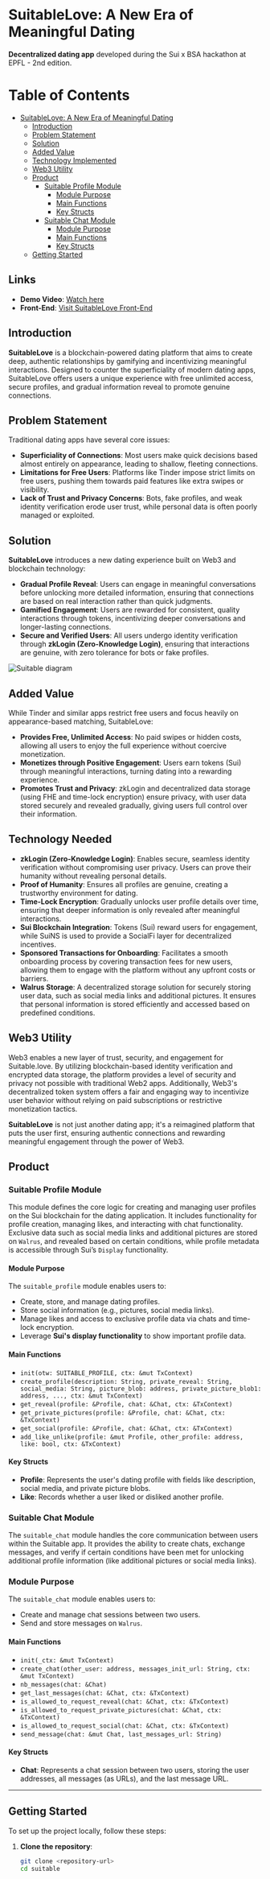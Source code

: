 # SuitableLove: A New Era of Meaningful Dating
**Decentralized dating app** developed during the Sui x BSA hackathon at EPFL - 2nd edition.

# Table of Contents

- [SuitableLove: A New Era of Meaningful Dating](#suitablelove-a-new-era-of-meaningful-dating)
  - [Introduction](#introduction)
  - [Problem Statement](#problem-statement)
  - [Solution](#solution)
  - [Added Value](#added-value)
  - [Technology Implemented](#technology-implemented)
  - [Web3 Utility](#web3-utility)
  - [Product](#product)
    - [Suitable Profile Module](#suitable-profile-module)
      - [Module Purpose](#module-purpose)
      - [Main Functions](#main-functions)
      - [Key Structs](#key-structs)
    - [Suitable Chat Module](#suitable-chat-module)
      - [Module Purpose](#module-purpose-1)
      - [Main Functions](#main-functions-1)
      - [Key Structs](#key-structs-1)
  - [Getting Started](#getting-started)


## Links
- **Demo Video**: [Watch here](https://www.youtube.com/watch?v=C0ZitbaNFbU)  
- **Front-End**: [Visit SuitableLove Front-End](https://suitable-front-end.vercel.app)

## Introduction

**SuitableLove** is a blockchain-powered dating platform that aims to create deep, authentic relationships by gamifying and incentivizing meaningful interactions. Designed to counter the superficiality of modern dating apps, SuitableLove offers users a unique experience with free unlimited access, secure profiles, and gradual information reveal to promote genuine connections.

## Problem Statement

Traditional dating apps have several core issues:

- **Superficiality of Connections**: Most users make quick decisions based almost entirely on appearance, leading to shallow, fleeting connections.
- **Limitations for Free Users**: Platforms like Tinder impose strict limits on free users, pushing them towards paid features like extra swipes or visibility.
- **Lack of Trust and Privacy Concerns**: Bots, fake profiles, and weak identity verification erode user trust, while personal data is often poorly managed or exploited.

## Solution

**SuitableLove** introduces a new dating experience built on Web3 and blockchain technology:

- **Gradual Profile Reveal**: Users can engage in meaningful conversations before unlocking more detailed information, ensuring that connections are based on real interaction rather than quick judgments.
- **Gamified Engagement**: Users are rewarded for consistent, quality interactions through tokens, incentivizing deeper conversations and longer-lasting connections.
- **Secure and Verified Users**: All users undergo identity verification through **zkLogin (Zero-Knowledge Login)**, ensuring that interactions are genuine, with zero tolerance for bots or fake profiles.

![Suitable diagram](https://github.com/user-attachments/assets/53abf21e-1101-46b7-b4b1-9af2f3c41d1d)


## Added Value

While Tinder and similar apps restrict free users and focus heavily on appearance-based matching, SuitableLove:

- **Provides Free, Unlimited Access**: No paid swipes or hidden costs, allowing all users to enjoy the full experience without coercive monetization.
- **Monetizes through Positive Engagement**: Users earn tokens (Sui) through meaningful interactions, turning dating into a rewarding experience.
- **Promotes Trust and Privacy**: zkLogin and decentralized data storage (using FHE and time-lock encryption) ensure privacy, with user data stored securely and revealed gradually, giving users full control over their information.

## Technology Needed

- **zkLogin (Zero-Knowledge Login)**: Enables secure, seamless identity verification without compromising user privacy. Users can prove their humanity without revealing personal details.
- **Proof of Humanity**: Ensures all profiles are genuine, creating a trustworthy environment for dating.
- **Time-Lock Encryption**: Gradually unlocks user profile details over time, ensuring that deeper information is only revealed after meaningful interactions.
- **Sui Blockchain Integration**: Tokens (Sui) reward users for engagement, while SuiNS is used to provide a SocialFi layer for decentralized incentives.
- **Sponsored Transactions for Onboarding**: Facilitates a smooth onboarding process by covering transaction fees for new users, allowing them to engage with the platform without any upfront costs or barriers.
- **Walrus Storage**: A decentralized storage solution for securely storing user data, such as social media links and additional pictures. It ensures that personal information is stored efficiently and accessed based on predefined conditions.

## Web3 Utility

Web3 enables a new layer of trust, security, and engagement for Suitable.love. By utilizing blockchain-based identity verification and encrypted data storage, the platform provides a level of security and privacy not possible with traditional Web2 apps. Additionally, Web3's decentralized token system offers a fair and engaging way to incentivize user behavior without relying on paid subscriptions or restrictive monetization tactics.

**SuitableLove** is not just another dating app; it's a reimagined platform that puts the user first, ensuring authentic connections and rewarding meaningful engagement through the power of Web3.


## Product

### Suitable Profile Module

This module defines the core logic for creating and managing user profiles on the Sui blockchain for the dating application. It includes functionality for profile creation, managing likes, and interacting with chat functionality. Exclusive data such as social media links and additional pictures are stored on `Walrus`, and revealed based on certain conditions, while profile metadata is accessible through Sui’s `Display` functionality.

#### Module Purpose

The `suitable_profile` module enables users to:
- Create, store, and manage dating profiles.
- Store social information (e.g., pictures, social media links).
- Manage likes and access to exclusive profile data via chats and time-lock encryption.
- Leverage **Sui's display functionality** to show important profile data.

#### Main Functions

- `init(otw: SUITABLE_PROFILE, ctx: &mut TxContext)`
- `create_profile(description: String, private_reveal: String, social_media: String, picture_blob: address, private_picture_blob1: address, ..., ctx: &mut TxContext)`
- `get_reveal(profile: &Profile, chat: &Chat, ctx: &TxContext)`
- `get_private_pictures(profile: &Profile, chat: &Chat, ctx: &TxContext)`
- `get_social(profile: &Profile, chat: &Chat, ctx: &TxContext)`
- `add_like_unlike(profile: &mut Profile, other_profile: address, like: bool, ctx: &TxContext)`


#### Key Structs

- **Profile**: Represents the user's dating profile with fields like description, social media, and private picture blobs.
- **Like**: Records whether a user liked or disliked another profile.


### Suitable Chat Module

The `suitable_chat` module handles the core communication between users within the Suitable app. It provides the ability to create chats, exchange messages, and verify if certain conditions have been met for unlocking additional profile information (like additional pictures or social media links).

### Module Purpose

The `suitable_chat` module enables users to:
- Create and manage chat sessions between two users.
- Send and store messages on `Walrus`.

#### Main Functions

- `init(_ctx: &mut TxContext)`
- `create_chat(other_user: address, messages_init_url: String, ctx: &mut TxContext)`
- `nb_messages(chat: &Chat)`
- `get_last_messages(chat: &Chat, ctx: &TxContext)`
- `is_allowed_to_request_reveal(chat: &Chat, ctx: &TxContext)`
- `is_allowed_to_request_private_pictures(chat: &Chat, ctx: &TxContext)`
- `is_allowed_to_request_social(chat: &Chat, ctx: &TxContext)`
- `send_message(chat: &mut Chat, last_messages_url: String)`


#### Key Structs

- **Chat**: Represents a chat session between two users, storing the user addresses, all messages (as URLs), and the last message URL.

---

## Getting Started

To set up the project locally, follow these steps:

1. **Clone the repository**:
   ```bash
   git clone <repository-url>
   cd suitable

